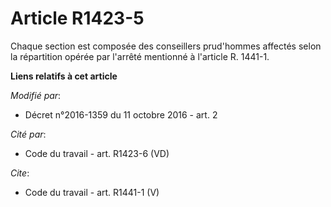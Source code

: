 # Article R1423-5

Chaque section est composée des conseillers prud'hommes affectés selon la répartition opérée par l'arrêté mentionné à
l'article R. 1441-1.

**Liens relatifs à cet article**

_Modifié par_:

  - Décret n°2016-1359 du 11 octobre 2016 - art. 2

_Cité par_:

  - Code du travail - art. R1423-6 (VD)

_Cite_:

  - Code du travail - art. R1441-1 (V)
